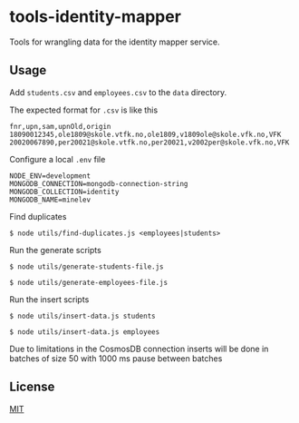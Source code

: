 # tools-identity-mapper

Tools for wrangling data for the identity mapper service.

## Usage

Add `students.csv` and `employees.csv` to the `data` directory.

The expected format for `.csv` is like this

```
fnr,upn,sam,upnOld,origin
18090012345,ole1809@skole.vtfk.no,ole1809,v1809ole@skole.vfk.no,VFK
20020067890,per20021@skole.vtfk.no,per20021,v2002per@skole.vfk.no,VFK
```

Configure a local `.env` file

```
NODE_ENV=development
MONGODB_CONNECTION=mongodb-connection-string
MONGODB_COLLECTION=identity
MONGODB_NAME=minelev
```

Find duplicates

```
$ node utils/find-duplicates.js <employees|students>
```

Run the generate scripts

```
$ node utils/generate-students-file.js
```

```
$ node utils/generate-employees-file.js
```

Run the insert scripts

```
$ node utils/insert-data.js students
```

```
$ node utils/insert-data.js employees
```

Due to limitations in the CosmosDB connection inserts will be done in batches of size 50 with 1000 ms pause between batches

## License

[MIT](LICENSE)
